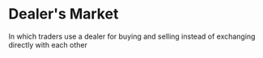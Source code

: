 # Dealer's Market


In which traders use a dealer for buying and selling instead of exchanging directly with each other

